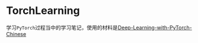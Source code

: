 # TorchLearning

学习`PyTorch`过程当中的学习笔记，使用的材料是[Deep-Learning-with-PyTorch-Chinese](https://github.com/ShusenTang/Deep-Learning-with-PyTorch-Chinese)

